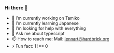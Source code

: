 ### Hi there 👋

- 🔭 I’m currently working on Tamiko
- 🌱 I’m currently learning Japanese
- 🤔 I’m looking for help with everything
- 💬 Ask me about typescript
- 📫 How to reach me: Mail: lennart@hardbrick.org
- ⚡ Fun fact: 1 !== 0
